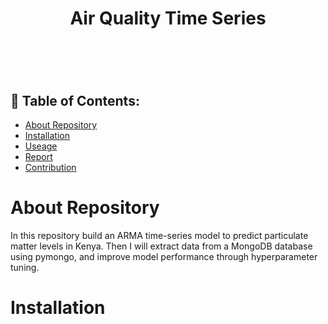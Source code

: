 <h1 align = "center"> Air Quality Time Series <h1>
  
<br>

## 📃 Table of Contents:
  - [About Repository](#-about-repository)
  - [Installation](#-installation)
  - [Useage](#-useage)
  - [Report](#-report)
  - [Contribution](#-contribution)
  
# About Repository
In this repository build an ARMA time-series model to predict particulate matter levels in Kenya. Then I will extract data from a MongoDB database using pymongo, and improve model performance through hyperparameter tuning.

# Installation
  
